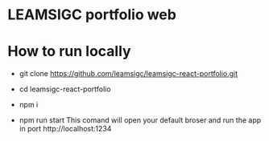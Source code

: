 # LEAMSIGC portfolio web 

# How to run locally 

* git clone https://github.com/leamsigc/leamsigc-react-portfolio.git
* cd leamsigc-react-portfolio

* npm i 

* npm run start 
	This comand will open your default broser and run the app in port http://localhost:1234


